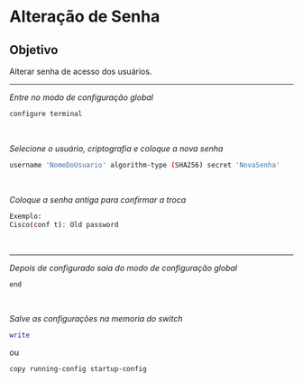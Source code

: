 # Alteração de Senha

## Objetivo
Alterar senha de acesso dos usuários.

---

_Entre no modo de configuração global_
~~~bash
configure terminal
~~~
<br>

_Selecione o usuário, criptografia e coloque a nova senha_
~~~bash
username 'NomeDoUsuario' algorithm-type (SHA256) secret 'NovaSenha'
~~~
<br>

_Coloque a senha antiga para confirmar a troca_
~~~bash
Exemplo:
Cisco(conf t): Old password
~~~
<br>

---

_Depois de configurado saia do modo de configuração global_
~~~bash
end
~~~
<br>

_Salve as configurações na memoria do switch_
~~~bash
write
~~~
ou
~~~bash
copy running-config startup-config
~~~








